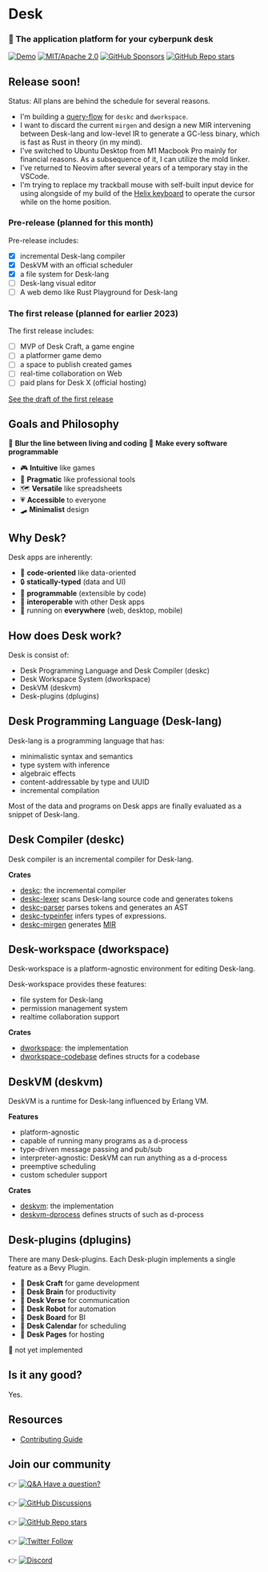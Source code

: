 # Desk

### 🔮 The application platform for your cyberpunk desk

[![Demo](https://img.shields.io/badge/Desk--X-Wasm+WebGL2-b236a6)](https://desk-x.com)
[![MIT/Apache 2.0](https://img.shields.io/badge/license-MIT%2FApache--2.0-blue.svg?style=flat)](https://github.com/Hihaheho/Desk/blob/main/LICENSE)
[![GitHub Sponsors](https://img.shields.io/github/sponsors/ryo33?color=ffc5cd&labelColor=2a4638)](https://github.com/sponsors/ryo33)
[![GitHub Repo stars](https://img.shields.io/github/stars/Hihaheho/Desk?style=social&color=yellow)](https://github.com/Hihaheho/Desk)

## Release soon!

Status: All plans are behind the schedule for several reasons.
- I'm building a [query-flow](https://github.com/ryo33/query-flow) for `deskc` and `dworkspace`.
- I want to discard the current `mirgen` and design a new MIR intervening between Desk-lang and low-level IR to generate a GC-less binary, which is fast as Rust in theory (in my mind).
- I've switched to Ubuntu Desktop from M1 Macbook Pro mainly for financial reasons. As a subsequence of it, I can utilize the mold linker.
- I've returned to Neovim after several years of a temporary stay in the VSCode.
- I'm trying to replace my trackball mouse with self-built input device for using alongside of my build of the [Helix keyboard](https://shop.yushakobo.jp/en/products/2143) to operate the cursor while on the home position.

### Pre-release (planned for this month)

Pre-release includes:

- [x] incremental Desk-lang compiler
- [x] DeskVM with an official scheduler
- [x] a file system for Desk-lang
- [ ] Desk-lang visual editor
- [ ] A web demo like Rust Playground for Desk-lang

### The first release (planned for earlier 2023)

The first release includes:

- [ ] MVP of Desk Craft, a game engine
- [ ] a platformer game demo
- [ ] a space to publish created games
- [ ] real-time collaboration on Web
- [ ] paid plans for Desk X (official hosting)

[See the draft of the first release](/docs/blog/0001-introduce-desk.md)

## Goals and Philosophy

🎯 **Blur the line between living and coding**
🎯 **Make every software programmable**

- 🎮 **Intuitive** like games
- 🥼 **Pragmatic** like professional tools
- 🗺️️ **Versatile** like spreadsheets
- 💗 **Accessible** to everyone
- 🛹 **Minimalist** design

## Why Desk?

Desk apps are inherently:

- 🎼 **code-oriented** like data-oriented
- 🔒 **statically-typed** (data and UI)
- 🤖 **programmable** (extensible by code)
- 🧲 **interoperable** with other Desk apps
- 📱 running on **everywhere** (web, desktop, mobile)

## How does Desk work?

Desk is consist of:

- Desk Programming Language and Desk Compiler (deskc)
- Desk Workspace System (dworkspace)
- DeskVM (deskvm)
- Desk-plugins (dplugins)

## Desk Programming Language (Desk-lang)

Desk-lang is a programming language that has:

- minimalistic syntax and semantics
- type system with inference
- algebraic effects
- content-addressable by type and UUID
- incremental compilation

Most of the data and programs on Desk apps are finally evaluated as a snippet of Desk-lang.

## Desk Compiler (deskc)

Desk compiler is an incremental compiler for Desk-lang.

**Crates**

- [deskc](/crates/systems/deskc/src): the incremental compiler
- [deskc-lexer](/crates/systems/deskc-lexer/src) scans Desk-lang source code and generates tokens
- [deskc-parser](/crates/systems/deskc-parser/src) parses tokens and generates an AST
- [deskc-typeinfer](/crates/systems/deskc-typeinfer/src) infers types of expressions.
- [deskc-mirgen](/crates/systems/deskc-mirgen/src) generates [MIR](/crates/components/deskc-mir/src)

## Desk-workspace (dworkspace)

Desk-workspace is a platform-agnostic environment for editing Desk-lang.

Desk-workspace provides these features:

- file system for Desk-lang
- permission management system
- realtime collaboration support

**Crates**

- [dworkspace](/crates/systems/dworkspace/src): the implementation
- [dworkspace-codebase](/crates/components/dworkspace-codebase/src) defines structs for a codebase

## DeskVM (deskvm)

DeskVM is a runtime for Desk-lang influenced by Erlang VM.

**Features**

- platform-agnostic
- capable of running many programs as a d-process
- type-driven message passing and pub/sub
- interpreter-agnostic: DeskVM can run anything as a d-process
- preemptive scheduling
- custom scheduler support

**Crates**

- [deskvm](/crates/systems/deskvm/src): the implementation
- [deskvm-dprocess](/crates/components/deskvm-dprocess/src) defines structs of such as d-process

## Desk-plugins (dplugins)

There are many Desk-plugins. Each Desk-plugin implements a single feature as a Bevy Plugin.

- 🚧 **Desk Craft** for game development
- 🚧 **Desk Brain** for productivity
- 🚧 **Desk Verse** for communication
- 🚧 **Desk Robot** for automation
- 🚧 **Desk Board** for BI
- 🚧 **Desk Calendar** for scheduling
- 🚧 **Desk Pages** for hosting

🚧 not yet implemented

## Is it any good?

Yes.

## Resources

- [Contributing Guide](https://github.com/Hihaheho/Desk/blob/main/docs/CONTRIBUTING.md)

## Join our community

👉 [![Q&A Have a question?](https://img.shields.io/badge/Q%26A-Have%20a%20question%3F-yellowgreen?style=social&logo=github)](https://github.com/Hihaheho/Desk/discussions/new?category=q-a)

👉 [![GitHub Discussions](https://img.shields.io/github/discussions/Hihaheho/Desk?logo=GitHub&style=social)](https://github.com/Hihaheho/Desk/discussions)

👉 [![GitHub Repo stars](https://img.shields.io/github/stars/Hihaheho/Desk?style=social)](https://github.com/Hihaheho/Desk)

👉 [![Twitter Follow](https://img.shields.io/twitter/follow/HihahehoStudio?style=social)](https://twitter.com/HihahehoStudio)

👉 [![Discord](https://img.shields.io/discord/808315755460165683?color=6A7EC2&label=&logo=discord&logoColor=ffffff&labelColor=4e5af0&style=for-the-badge)](https://discord.gg/egTTeg7DRp)
